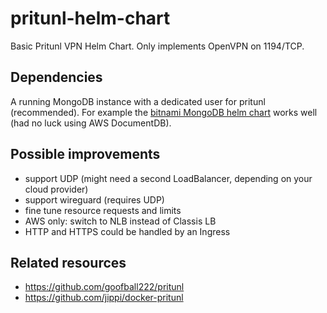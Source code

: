 # pritunl-helm-chart

Basic Pritunl VPN Helm Chart. Only implements OpenVPN on 1194/TCP.

## Dependencies

A running MongoDB instance with a dedicated user for pritunl (recommended). For example the [bitnami MongoDB helm chart](https://artifacthub.io/packages/helm/bitnami/mongodb) works well (had no luck using AWS DocumentDB).

## Possible improvements

- support UDP (might need a second LoadBalancer, depending on your cloud provider)
- support wireguard (requires UDP)
- fine tune resource requests and limits
- AWS only: switch to NLB instead of Classis LB
- HTTP and HTTPS could be handled by an Ingress

## Related resources

- https://github.com/goofball222/pritunl
- https://github.com/jippi/docker-pritunl
